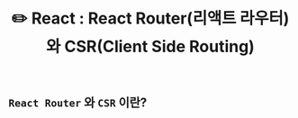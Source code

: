 # <div align="center">✏️ React : React Router(리액트 라우터)와 CSR(Client Side Routing)</div>

<br>

## **`React Router` 와 `CSR` 이란?**
